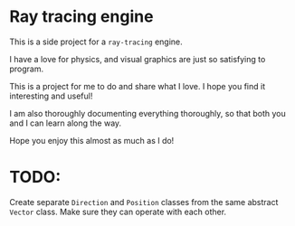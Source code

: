 # Ray tracing engine

This is a side project for a `ray-tracing` engine.

I have a love for physics, and visual graphics are just so satisfying to program.

This is a project for me to do and share what I love. I hope you find it interesting and useful!

I am also thoroughly documenting everything thoroughly, so that both you and I can learn along the way.

Hope you enjoy this almost as much as I do!


# TODO:

Create separate `Direction` and `Position` classes from the same abstract `Vector` class.
Make sure they can operate with each other.
